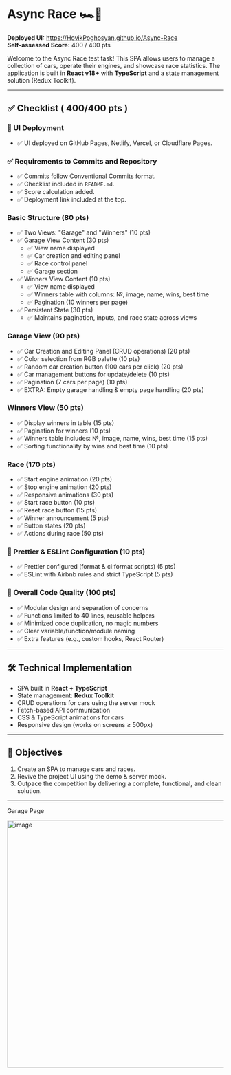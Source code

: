 # Async Race 🏎️💨

**Deployed UI:** https://HovikPoghosyan.github.io/Async-Race  
**Self-assessed Score:** 400 / 400 pts  

Welcome to the Async Race test task! This SPA allows users to manage a collection of cars, operate their engines, and showcase race statistics. The application is built in **React v18+** with **TypeScript** and a state management solution (Redux Toolkit).  

---

## ✅ Checklist ( 400/400 pts )

### 🚀 UI Deployment
- ✅ UI deployed on GitHub Pages, Netlify, Vercel, or Cloudflare Pages.

### ✅ Requirements to Commits and Repository
- ✅ Commits follow Conventional Commits format.
- ✅ Checklist included in `README.md`.
- ✅ Score calculation added.
- ✅ Deployment link included at the top.

### Basic Structure (80 pts)
- ✅ Two Views: "Garage" and "Winners" (10 pts)
- ✅ Garage View Content (30 pts)
  - ✅ View name displayed
  - ✅ Car creation and editing panel
  - ✅ Race control panel
  - ✅ Garage section
- ✅ Winners View Content (10 pts)
  - ✅ View name displayed
  - ✅ Winners table with columns: №, image, name, wins, best time
  - ✅ Pagination (10 winners per page)
- ✅ Persistent State (30 pts)
  - ✅ Maintains pagination, inputs, and race state across views

### Garage View (90 pts)
- ✅ Car Creation and Editing Panel (CRUD operations) (20 pts)
- ✅ Color selection from RGB palette (10 pts)
- ✅ Random car creation button (100 cars per click) (20 pts)
- ✅ Car management buttons for update/delete (10 pts)
- ✅ Pagination (7 cars per page) (10 pts)
- ✅ EXTRA: Empty garage handling & empty page handling (20 pts)

### Winners View (50 pts)
- ✅ Display winners in table (15 pts)
- ✅ Pagination for winners (10 pts)
- ✅ Winners table includes: №, image, name, wins, best time (15 pts)
- ✅ Sorting functionality by wins and best time (10 pts)

### Race (170 pts)
- ✅ Start engine animation (20 pts)
- ✅ Stop engine animation (20 pts)
- ✅ Responsive animations (30 pts)
- ✅ Start race button (10 pts)
- ✅ Reset race button (15 pts)
- ✅ Winner announcement (5 pts)
- ✅ Button states (20 pts)
- ✅ Actions during race (50 pts)

### 🎨 Prettier & ESLint Configuration (10 pts)
- ✅ Prettier configured (format & ci:format scripts) (5 pts)
- ✅ ESLint with Airbnb rules and strict TypeScript (5 pts)

### 🌟 Overall Code Quality (100 pts)
- ✅ Modular design and separation of concerns
- ✅ Functions limited to 40 lines, reusable helpers
- ✅ Minimized code duplication, no magic numbers
- ✅ Clear variable/function/module naming
- ✅ Extra features (e.g., custom hooks, React Router)

---

## 🛠️ Technical Implementation
- SPA built in **React + TypeScript**  
- State management: **Redux Toolkit**  
- CRUD operations for cars using the server mock  
- Fetch-based API communication  
- CSS & TypeScript animations for cars  
- Responsive design (works on screens ≥ 500px)  

---

## 🎯 Objectives
1. Create an SPA to manage cars and races.
2. Revive the project UI using the demo & server mock.
3. Outpace the competition by delivering a complete, functional, and clean solution.

   
---
Garage Page

<img width="788" height="576" alt="image" src="https://github.com/user-attachments/assets/e6762794-c393-4dce-b5f4-b4ed4b64b24a" />
